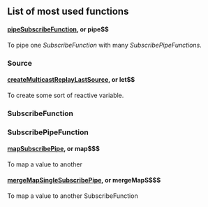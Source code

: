 ## List of most used functions

#### [pipeSubscribeFunction](src/functions/piping/pipe-subscribe-function/pipe-subscribe-function.md), or pipe$$

To pipe one *SubscribeFunction* with many *SubscribePipeFunctions*.

### Source

#### [createMulticastReplayLastSource](src/source/replay-last-source/replay-last-source.md), or let$$

To create some sort of reactive variable.

### SubscribeFunction

### SubscribePipeFunction

#### [mapSubscribePipe](src/subscribe-function/subscribe-pipe/emit-pipe-related/map/map-subscribe-pipe.ts), or map$$$

To map a value to another

#### [mergeMapSingleSubscribePipe](src/subscribe-function/subscribe-pipe/merge-all/merge-map/merge-map-single-subscribe-pipe.ts), or mergeMapS$$$

To map a value to another SubscribeFunction







